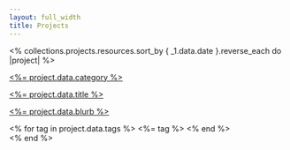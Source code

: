 ```yaml
---
layout: full_width
title: Projects
---
```


<div class="">
  <div class="mx-auto mt-12 grid max-w-xl gap-16 lg:max-w-none lg:grid-cols-2">
    <% collections.projects.resources.sort_by { _1.data.date }.reverse_each do |project| %>
      <div class="flex flex-col overflow-hidden rounded-lg shadow-lg">
        <a href="<%= relative_url project.relative_url %>">
          <div class="flex-shrink-0">
            <img class="h-80 w-full object-cover" src="<%= relative_url project.data.image_url %>" alt="">
          </div>
          <div class="flex flex-1 flex-col justify-between bg-white p-6">
            <div class="flex-1">
              <p class="text-sm font-medium text-indigo-600">
                <a href="#" class="hover:underline">
                  <%= project.data.category %>
                </a>
              </p>
              <a href="#" class="mt-2 block">
                <p class="text-3xl font-semibold text-gray-900">
                  <%= project.data.title %>
                </p>
                <p class="mt-3 text-base text-gray-500">
                  <%= project.data.blurb %>
                </p>
              </a>
            </div>
            <div class="mt-6 flex items-center">
              <% for tag in project.data.tags %>
                <span class="mr-1 inline-flex items-center rounded-full bg-blue-100 px-2.5 py-0.5 text-xs font-medium text-blue-800"><%= tag %></span>
              <% end %>
            </div>
          </div>
        </a>
      </div>
    <% end %>
  </div>
</div>
